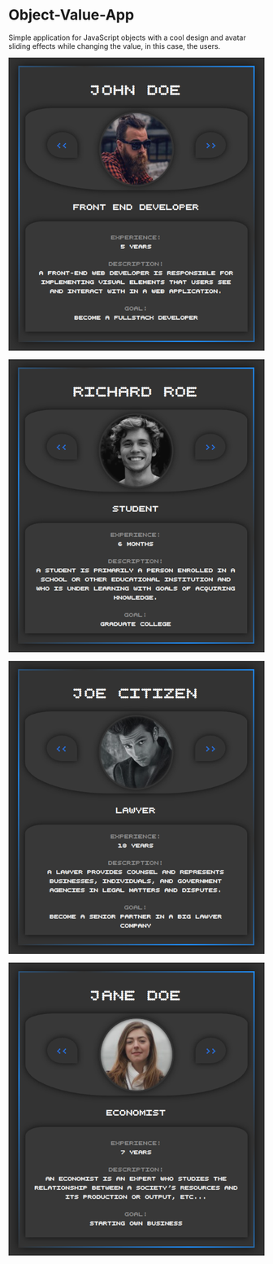 # Object-Value-App
Simple application for JavaScript objects with a cool design and avatar sliding effects while changing the value, in this case, the users.

![](images/avatar1.png)

![](images/avatar2.png)

![](images/avatar3.png)

![](images/avatar4.png)

